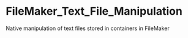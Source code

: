 # FileMaker_Text_File_Manipulation
Native manipulation of text files stored in containers in FileMaker
